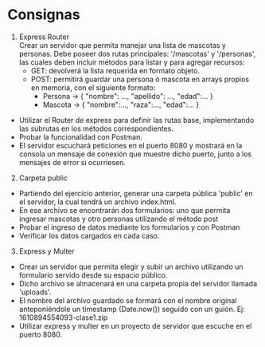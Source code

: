 # Consignas

1. Express Router  
Crear un servidor que permita manejar una lista de mascotas y personas. Debe poseer dos rutas principales: '/mascotas' y '/personas', las cuales deben incluir métodos para listar y para agregar recursos:
    - GET: devolverá la lista requerida en formato objeto.
    - POST: permitirá guardar una persona ó mascota en arrays propios en memoria, con el siguiente formato: 
      - Persona -> { "nombre": ..., "apellido": ..., "edad":... }
      - Mascota -> { "nombre":..., "raza":..., "edad":... }
- Utilizar el Router de express para definir las rutas base, implementando las subrutas en los métodos correspondientes.
- Probar la funcionalidad con Postman.
- El servidor escuchará peticiones en el puerto 8080 y mostrará en la consola un mensaje de conexión que muestre dicho puerto, junto a los mensajes de error si ocurriesen.

2. Carpeta public
- Partiendo del ejercicio anterior, generar una carpeta pública 'public' en el servidor, la cual tendrá un archivo index.html. 
- En ese archivo se encontrarán dos formularios: uno que permita ingresar mascotas y otro personas utilizando el método post
- Probar el ingreso de datos mediante los formularios y con Postman
- Verificar los datos cargados en cada caso.

3. Express y Multer
- Crear un servidor que permita elegir y subir un archivo utilizando un formulario servido desde su espacio público.
- Dicho archivo se almacenará en una carpeta propia del servidor llamada 'uploads'.
- El nombre del archivo guardado se formará con el nombre original anteponiéndole un timestamp (Date.now()) seguido con un guión. Ej: 1610894554093-clase1.zip
- Utilizar express y multer en un proyecto de servidor que escuche en el puerto 8080.
